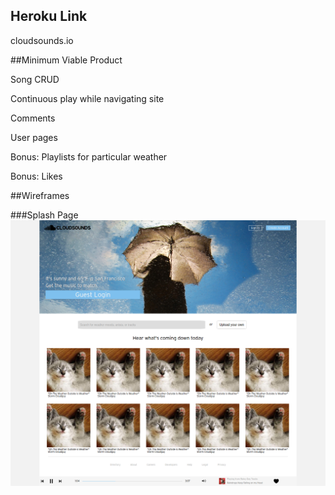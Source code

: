 ## Heroku Link

cloudsounds.io

##Minimum Viable Product

Song CRUD

Continuous play while navigating site

Comments

User pages

Bonus: Playlists for particular weather

Bonus: Likes

##Wireframes

###Splash Page
![Splash Page](./wireframes/splash.png)
